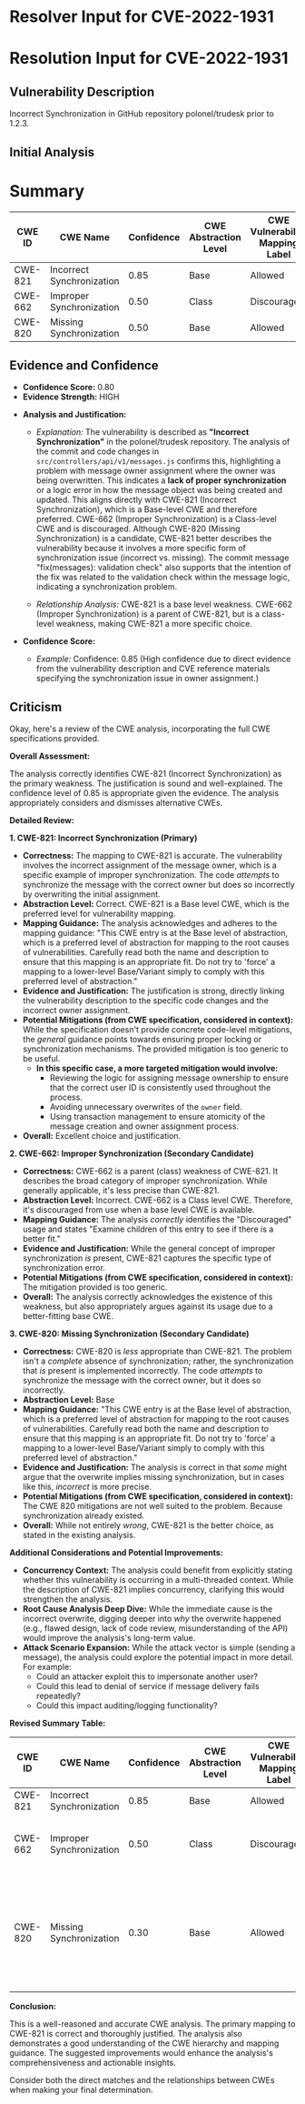 # Resolver Input for CVE-2022-1931

# Resolution Input for CVE-2022-1931

## Vulnerability Description
Incorrect Synchronization in GitHub repository polonel/trudesk prior to 1.2.3.

## Initial Analysis
# Summary
| CWE ID | CWE Name | Confidence | CWE Abstraction Level | CWE Vulnerability Mapping Label | CWE-Vulnerability Mapping Notes |
|---|---|---|---|---|---|
| CWE-821 | Incorrect Synchronization | 0.85 | Base | Allowed | Primary CWE |
| CWE-662 | Improper Synchronization | 0.50 | Class | Discouraged | Secondary Candidate |
| CWE-820 | Missing Synchronization | 0.50 | Base | Allowed | Secondary Candidate |

## Evidence and Confidence

*   **Confidence Score:** 0.80
*   **Evidence Strength:** HIGH

- **Analysis and Justification:**  
  - *Explanation:* The vulnerability is described as **"Incorrect Synchronization"** in the polonel/trudesk repository. The analysis of the commit and code changes in `src/controllers/api/v1/messages.js` confirms this, highlighting a problem with message owner assignment where the owner was being overwritten. This indicates a **lack of proper synchronization** or a logic error in how the message object was being created and updated. This aligns directly with CWE-821 (Incorrect Synchronization), which is a Base-level CWE and therefore preferred. CWE-662 (Improper Synchronization) is a Class-level CWE and is discouraged. Although CWE-820 (Missing Synchronization) is a candidate, CWE-821 better describes the vulnerability because it involves a more specific form of synchronization issue (incorrect vs. missing). The commit message "fix(messages): validation check" also supports that the intention of the fix was related to the validation check within the message logic, indicating a synchronization problem.
  
  - *Relationship Analysis:* CWE-821 is a base level weakness. CWE-662 (Improper Synchronization) is a parent of CWE-821, but is a class-level weakness, making CWE-821 a more specific choice.

- **Confidence Score:**  
  - *Example:* Confidence: 0.85 (High confidence due to direct evidence from the vulnerability description and CVE reference materials specifying the synchronization issue in owner assignment.)

## Criticism
Okay, here's a review of the CWE analysis, incorporating the full CWE specifications provided.

**Overall Assessment:**

The analysis correctly identifies CWE-821 (Incorrect Synchronization) as the primary weakness. The justification is sound and well-explained. The confidence level of 0.85 is appropriate given the evidence. The analysis appropriately considers and dismisses alternative CWEs.

**Detailed Review:**

**1.  CWE-821: Incorrect Synchronization (Primary)**

*   **Correctness:**  The mapping to CWE-821 is accurate.  The vulnerability involves the incorrect assignment of the message owner, which is a specific example of improper synchronization.  The code *attempts* to synchronize the message with the correct owner but does so incorrectly by overwriting the initial assignment.
*   **Abstraction Level:** Correct.  CWE-821 is a Base level CWE, which is the preferred level for vulnerability mapping.
*   **Mapping Guidance:** The analysis acknowledges and adheres to the mapping guidance:  "This CWE entry is at the Base level of abstraction, which is a preferred level of abstraction for mapping to the root causes of vulnerabilities. Carefully read both the name and description to ensure that this mapping is an appropriate fit. Do not try to 'force' a mapping to a lower-level Base/Variant simply to comply with this preferred level of abstraction."
*   **Evidence and Justification:** The justification is strong, directly linking the vulnerability description to the specific code changes and the incorrect owner assignment.
*   **Potential Mitigations (from CWE specification, considered in context):**  While the specification doesn't provide concrete code-level mitigations, the *general* guidance points towards ensuring proper locking or synchronization mechanisms. The provided mitigation is too generic to be useful.
    *   **In this specific case, a more targeted mitigation would involve:**
        *   Reviewing the logic for assigning message ownership to ensure that the correct user ID is consistently used throughout the process.
        *   Avoiding unnecessary overwrites of the `owner` field.
        *   Using transaction management to ensure atomicity of the message creation and owner assignment process.
*   **Overall:** Excellent choice and justification.

**2. CWE-662: Improper Synchronization (Secondary Candidate)**

*   **Correctness:** CWE-662 is a parent (class) weakness of CWE-821. It describes the broad category of improper synchronization. While generally applicable, it's less precise than CWE-821.
*   **Abstraction Level:** Incorrect. CWE-662 is a Class level CWE. Therefore, it's discouraged from use when a base level CWE is available.
*   **Mapping Guidance:** The analysis *correctly* identifies the "Discouraged" usage and states "Examine children of this entry to see if there is a better fit."
*   **Evidence and Justification:** While the general concept of improper synchronization *is* present, CWE-821 captures the specific type of synchronization error.
*   **Potential Mitigations (from CWE specification, considered in context):** The mitigation provided is too generic.
*   **Overall:** The analysis correctly acknowledges the existence of this weakness, but also appropriately argues against its usage due to a better-fitting base CWE.

**3. CWE-820: Missing Synchronization (Secondary Candidate)**

*   **Correctness:**  CWE-820 is *less* appropriate than CWE-821.  The problem isn't a *complete* absence of synchronization; rather, the synchronization that *is* present is implemented incorrectly. The code *attempts* to synchronize the message with the correct owner, but it does so incorrectly.
*   **Abstraction Level:** Base
*   **Mapping Guidance:** "This CWE entry is at the Base level of abstraction, which is a preferred level of abstraction for mapping to the root causes of vulnerabilities. Carefully read both the name and description to ensure that this mapping is an appropriate fit. Do not try to 'force' a mapping to a lower-level Base/Variant simply to comply with this preferred level of abstraction."
*   **Evidence and Justification:** The analysis is correct in that *some* might argue that the overwrite implies missing synchronization, but in cases like this, *incorrect* is more precise.
*   **Potential Mitigations (from CWE specification, considered in context):** The CWE 820 mitigations are not well suited to the problem. Because synchronization already existed.
*   **Overall:** While not entirely *wrong*, CWE-821 is the better choice, as stated in the existing analysis.

**Additional Considerations and Potential Improvements:**

*   **Concurrency Context:** The analysis could benefit from explicitly stating whether this vulnerability is occurring in a multi-threaded context. While the description of CWE-821 implies concurrency, clarifying this would strengthen the analysis.
*   **Root Cause Analysis Deep Dive:** While the immediate cause is the incorrect overwrite, digging deeper into *why* the overwrite happened (e.g., flawed design, lack of code review, misunderstanding of the API) would improve the analysis's long-term value.
*   **Attack Scenario Expansion:** While the attack vector is simple (sending a message), the analysis could explore the potential impact in more detail. For example:
    *   Could an attacker exploit this to impersonate another user?
    *   Could this lead to denial of service if message delivery fails repeatedly?
    *   Could this impact auditing/logging functionality?

**Revised Summary Table:**

| CWE ID | CWE Name | Confidence | CWE Abstraction Level | CWE Vulnerability Mapping Label | CWE-Vulnerability Mapping Notes |
|---|---|---|---|---|---|
| CWE-821 | Incorrect Synchronization | 0.85 | Base | Allowed | Primary CWE |
| CWE-662 | Improper Synchronization | 0.50 | Class | Discouraged | Secondary Candidate, Parent of CWE-821, but not as specific. |
| CWE-820 | Missing Synchronization | 0.30 | Base | Allowed | Secondary Candidate, but less precise than CWE-821 as synchronization was attempted, just implemented incorrectly. |

**Conclusion:**

This is a well-reasoned and accurate CWE analysis. The primary mapping to CWE-821 is correct and thoroughly justified. The analysis also demonstrates a good understanding of the CWE hierarchy and mapping guidance. The suggested improvements would enhance the analysis's comprehensiveness and actionable insights.

Consider both the direct matches and the relationships between CWEs
when making your final determination.
        